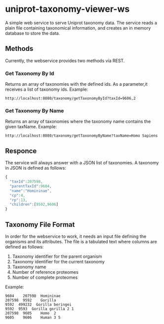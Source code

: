 uniprot-taxonomy-viewer-ws
==========================

A simple web service to serve Uniprot taxonomy data. The service reads a plain file containing taxonomical information, and creates an in memory database to store the data.

## Methods

Currently, the webservice provides two methods vía REST.

### Get Taxonomy By Id

Returns an array of taxonomies with the defined ids. As a parameter,it receives a list of taxonomy ids. Example:

```
http://localhost:8080/taxonomy/getTaxonomyById?taxId=9606,2
```

### Get Taxonomy By Name

Returns an array of taxonomies where the taxonomy name contains the given taxName. Example:

```
http://localhost:8080/taxonomy/getTaxonomyByName?taxName=Homo Sapiens
```

## Responce

The service will always answer with a JSON list of taxonomies. A taxonomy in JSON is defined as follows:

```javascript
{
  "taxId":207598,
  "parentTaxId":9604,
  "name":"Homininae",
  "cp":4,
  "rp":13,
  "children":[9592,9606]
}
```

## Taxonomy File Format

In order for the webservice to work, it needs an input file defining the organisms and its attributes. The file is a tabulated text where columns are defined as follows:

1. Taxonomy identifier for the parent organism
2. Taxonomy identifier for the current taxonomy
3. Taxonomy name
4. Number of reference proteomes
5. Number of complete proteomes

Example:

```
9604	207598	Homininae
207598	9592	Gorilla
9592  499232  Gorilla beringei
9592  9593  Gorilla gorilla 2 1
207598	9605	Homo  2
9605	9606	Human 3 5
```
